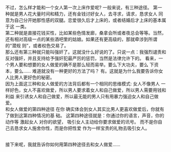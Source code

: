 
不过，怎么样才能和一个女人第一次上床作爱呢?
一般来说，有三种途径。
第一种就是男人花大量时间和精力，还有金钱讨好女人，去寻求，请求，恳求女人
同意为自己分开她那性感的双腿。恋爱很久后才上床的，或者结婚后才上床的基本属于这
一类。
<br/>
第二种就是直接花钱买性，比如某些色情发廊，桑拿会所或者夜总会等等。当然，
还有相对高级一点的某些酒吧里的姑娘。如果还有更高级的，那就牵涉到所谓的“潜规
则”，或者权色交易了。
<br/>
那么还有第三种就只能叫强奸了。这就没什么好说的了。只说一点：我强烈谴责和
反对强奸，并且支持给予强奸犯最严厉的惩罚，当然是法律允许下的。
看来，一个男人要和想要的女人做爱的确不是那么轻而易举。要么下大功夫，要么
下资本，要么…… 难道就没有一种更好的方法了吗？
有。这就是为什么我要告诉你女人比男人更好色的秘密。
<br/>
因为上面这三种和女人做爱的方法背后都有一个相同的思维模式: 女人不像男人
一样好色，女人不喜欢做爱，所以男人要求着女人和自己做爱，所以男人需要用钱和利益
来引诱女人和自己做爱，所以最无能的男人只有用暴力强迫女人和自己做爱。
<br/>
和女人做爱的第四种途径
在你 确实体会到女人其实比男人更喜欢做爱后，你就有了做到这第四种情况的基
础。
这第四种途径就是：你通过你的语言，声音，你的动作等 激起女人 对你的欲望，
吸引女人主动给你要求做爱的讯号。 而不是你自己去恳求女人施舍你性，而是你把性爱
作为一样宝贵的礼物去吸引女人。

<br/>
接下来呢，我就告诉你如何用第四种途径去和女人做爱......
